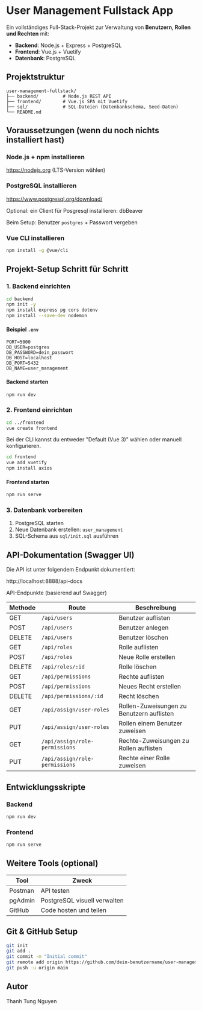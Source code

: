 # User Management Fullstack App

Ein vollständiges Full-Stack-Projekt zur Verwaltung von **Benutzern, Rollen und Rechten** mit:

- **Backend**: Node.js + Express + PostgreSQL
- **Frontend**: Vue.js + Vuetify
- **Datenbank**: PostgreSQL

## Projektstruktur

```
user-management-fullstack/
├── backend/         # Node.js REST API
├── frontend/        # Vue.js SPA mit Vuetify
├── sql/             # SQL-Dateien (Datenbankschema, Seed-Daten)
└── README.md
```

## Voraussetzungen (wenn du noch nichts installiert hast)

### Node.js + npm installieren

https://nodejs.org (LTS-Version wählen)

### PostgreSQL installieren

https://www.postgresql.org/download/

Optional: ein Client für Posgresql installieren: dbBeaver

Beim Setup: Benutzer `postgres` + Passwort vergeben

### Vue CLI installieren

```bash
npm install -g @vue/cli
```

## Projekt-Setup Schritt für Schritt

### 1. Backend einrichten

```bash
cd backend
npm init -y
npm install express pg cors dotenv
npm install --save-dev nodemon
```

#### Beispiel `.env`

```env
PORT=5000
DB_USER=postgres
DB_PASSWORD=dein_passwort
DB_HOST=localhost
DB_PORT=5432
DB_NAME=user_management
```

#### Backend starten

```bash
npm run dev
```

### 2. Frontend einrichten

```bash
cd ../frontend
vue create frontend
```

Bei der CLI kannst du entweder "Default (Vue 3)" wählen oder manuell konfigurieren.

```bash
cd frontend
vue add vuetify
npm install axios
```

#### Frontend starten

```bash
npm run serve
```

### 3. Datenbank vorbereiten

1. PostgreSQL starten
2. Neue Datenbank erstellen: `user_management`
3. SQL-Schema aus `sql/init.sql` ausführen

## API-Dokumentation (Swagger UI)

Die API ist unter folgendem Endpunkt dokumentiert:

http://localhost:8888/api-docs

API-Endpunkte (basierend auf Swagger)

| Methode | Route                          | Beschreibung                              |
| ------- | ------------------------------ | ----------------------------------------- |
| GET     | `/api/users`                   | Benutzer auflisten                        |
| POST    | `/api/users`                   | Benutzer anlegen                          |
| DELETE  | `/api/users`                   | Benutzer löschen                          |
| GET     | `/api/roles`                   | Rolle auflisten                           |
| POST    | `/api/roles`                   | Neue Rolle erstellen                      |
| DELETE  | `/api/roles/:id`               | Rolle löschen                             |
| GET     | `/api/permissions`             | Rechte auflisten                          |
| POST    | `/api/permissions`             | Neues Recht erstellen                     |
| DELETE  | `/api/permissions/:id`         | Recht löschen                             |
| GET     | `/api/assign/user-roles`       | Rollen-Zuweisungen zu Benutzern auflisten |
| PUT     | `/api/assign/user-roles`       | Rollen einem Benutzer zuweisen            |
| GET     | `/api/assign/role-permissions` | Rechte-Zuweisungen zu Rollen auflisten    |
| PUT     | `/api/assign/role-permissions` | Rechte einer Rolle zuweisen               |

## Entwicklungsskripte

### Backend

```bash
npm run dev
```

### Frontend

```bash
npm run serve
```

## Weitere Tools (optional)

| Tool    | Zweck                        |
| ------- | ---------------------------- |
| Postman | API testen                   |
| pgAdmin | PostgreSQL visuell verwalten |
| GitHub  | Code hosten und teilen       |

## Git & GitHub Setup

```bash
git init
git add .
git commit -m "Initial commit"
git remote add origin https://github.com/dein-benutzername/user-management-fullstack.git
git push -u origin main
```

## Autor

Thanh Tung Nguyen
